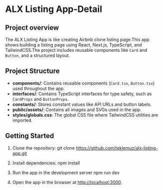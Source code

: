 # ALX Listing App-Detail
## Project overview
The ALX Listing App is like creating Airbnb clone listing page.This app shows building a listing page using React, Next.js, TypeScript, and TailwindCSS.The project includes reusable components like `Card` and `Button`, and a structured layout.

## Project Structure

- **components/**: Contains reusable components (`Card.tsx`, `Button.tsx`) used throughout the app.
- **interfaces/**: Contains TypeScript interfaces for type safety, such as `CardProps` and `ButtonProps`.
- **constants/**: Stores constant values like API URLs and button labels.
- **public/assets/**: Contains all images and SVGs used in the app.
- **styles/globals.css**: The global CSS file where TailwindCSS utilities are imported.

## Getting Started

1. Clone the repository:
      git clone https://github.com/teklemuz/alx-listing-app.git

2. Install dependencies:
   npm install

3. Run the app in the development server
     npm run dev

4. Open the app in the browser at [http://localhost:3000](http://localhost:3000).
